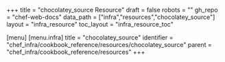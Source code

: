 +++
title = "chocolatey_source Resource"
draft = false
robots = ""
gh_repo = "chef-web-docs"
data_path = ["infra","resources","chocolatey_source"]
layout = "infra_resource"
toc_layout = "infra_resource_toc"

[menu]
  [menu.infra]
    title = "chocolatey_source"
    identifier = "chef_infra/cookbook_reference/resources/chocolatey_source"
    parent = "chef_infra/cookbook_reference/resources"
+++

<!-- The contents of this page are automatically generated from the chocolatey_source.yaml file in the data directory. -->
<!-- To suggest a change, edit the https://github.com/chef/chef/blob/master/lib/chef/resource/chocolatey_source.rb file
      and submit a pull request to the https://github.com/chef/chef repository. -->
